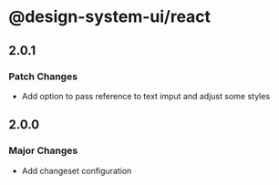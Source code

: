 # @design-system-ui/react

## 2.0.1

### Patch Changes

- Add option to pass reference to text imput and adjust some styles

## 2.0.0

### Major Changes

- Add changeset configuration
